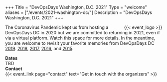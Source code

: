 +++
Title = "DevOpsDays Washington, D.C. 2021"
Type = "welcome"
aliases = ["/events/2021-washington-dc/"]
Description = "DevOpsDays Washington, D.C. 2021"
+++

<p>
  <span style="float:right;">
    {{< event_logo >}}
  </span>

  The Coronavirus Pandemic kept us from hosting a DevOpsDays DC in 2020 but we are committed to returning in 2021, even if via a virtual platform.  Watch this space for more details.  In the meantime, you are welcome to revisit your favorite memories from DevOpsDays DC <a href="/events/2019-washington-dc/welcome">2019</a>. <a href="/events/2018-washington-dc/welcome">2018</a>, <a href="/events/2017-washington-dc/welcome">2017</a>, <a href="/events/2016-washington-dc/welcome">2016</a>, and <a href="https://legacy.devopsdays.org/events/2015-washington-dc/">2015</a>.
</p>

<div class = "row">
  <div class = "col-md-2">
    <strong>Dates</strong>
  </div>
  <div class = "col-md-8">
    TBD <!-- {{< event_start >}} - {{< event_end >}} -->
  </div>
</div>

<!-- <div class = "row">
  <div class = "col-md-2">
    <strong>Location</strong>
  </div>
  <div class = "col-md-8">
    {{< event_location >}}
  </div>
</div> -->

<!-- <div class = "row">
  <div class = "col-md-2">
    <strong>Register</strong>
  </div>
  <div class = "col-md-8">
    {{< event_link page="registration" text="Register to attend the conference!" >}}
  </div>
</div> -->

<!-- <div class = "row">
  <div class = "col-md-2">
    <strong>Propose</strong>
  </div>
  <div class = "col-md-8">
    {{< event_link page="propose" text="Propose a talk!" >}}
  </div>
</div> -->

<!-- <div class = "row">
  <div class = "col-md-2">
    <strong>Program</strong>
  </div>
  <div class = "col-md-8">
    View the {{< event_link page="program" text="program." >}}
  </div>
</div> -->

<!-- <div class = "row">
  <div class = "col-md-2">
    <strong>Speakers</strong>
  </div>
  <div class = "col-md-8">
    Check out the {{< event_link page="speakers" text="speakers!" >}}
  </div>
</div> -->

<!-- No sponsors while we are paused.
<div class = "row">
  <div class = "col-md-2">
    <strong>Sponsors</strong>
  </div>
  <div class = "col-md-8">
    {{< event_link page="sponsor" text="Sponsor the conference!" >}}
  </div>
</div>
-->

<div class = "row">
  <div class = "col-md-2">
    <strong>Contact</strong>
  </div>
  <div class = "col-md-8">
    {{< event_link page="contact" text="Get in touch with the organizers" >}}
  </div>
</div>

<!-- Uncomment if you added your city twitter name -->
<!--
{{< event_twitter >}}
-->
